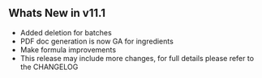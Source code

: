 Whats New in v11.1
--------------------------
- Added deletion for batches
- PDF doc generation is now GA for ingredients
- Make formula improvements
- This release may include more changes, for full details please refer to the CHANGELOG
